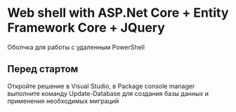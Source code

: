 # Web shell with ASP.Net Core + Entity Framework Core + JQuery
Оболчка для работы с удаленным PowerShell
## Перед стартом
Откройте решение в Visual Studio, в Package console manager выполните команду Update-Database для создания базы данных и применения необходимых миграций

